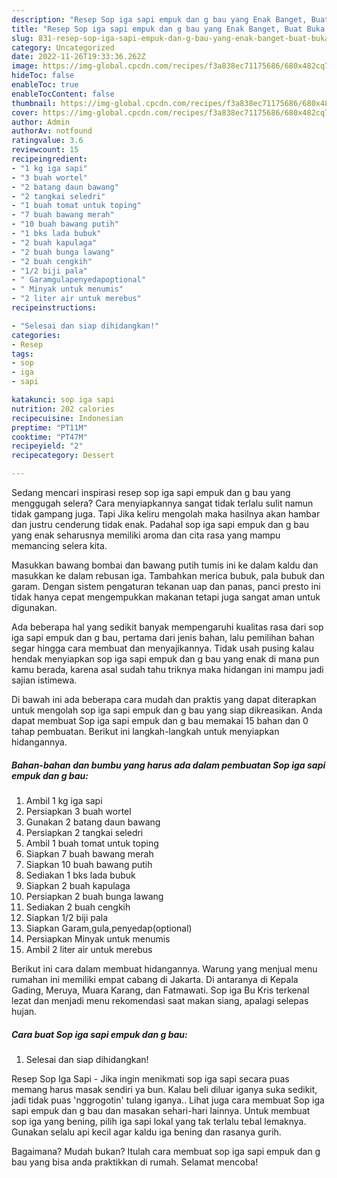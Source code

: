 ```yaml
---
description: "Resep Sop iga sapi empuk dan g bau yang Enak Banget, Buat Buka Puasa Enak Banget"
title: "Resep Sop iga sapi empuk dan g bau yang Enak Banget, Buat Buka Puasa Enak Banget"
slug: 831-resep-sop-iga-sapi-empuk-dan-g-bau-yang-enak-banget-buat-buka-puasa-enak-banget
category: Uncategorized
date: 2022-11-26T19:33:36.262Z
image: https://img-global.cpcdn.com/recipes/f3a838ec71175686/680x482cq70/sop-iga-sapi-empuk-dan-g-bau-foto-resep-utama.jpg
hideToc: false
enableToc: true
enableTocContent: false
thumbnail: https://img-global.cpcdn.com/recipes/f3a838ec71175686/680x482cq70/sop-iga-sapi-empuk-dan-g-bau-foto-resep-utama.jpg
cover: https://img-global.cpcdn.com/recipes/f3a838ec71175686/680x482cq70/sop-iga-sapi-empuk-dan-g-bau-foto-resep-utama.jpg
author: Admin
authorAv: notfound
ratingvalue: 3.6
reviewcount: 15
recipeingredient:
- "1 kg iga sapi"
- "3 buah wortel"
- "2 batang daun bawang"
- "2 tangkai seledri"
- "1 buah tomat untuk toping"
- "7 buah bawang merah"
- "10 buah bawang putih"
- "1 bks lada bubuk"
- "2 buah kapulaga"
- "2 buah bunga lawang"
- "2 buah cengkih"
- "1/2 biji pala"
- " Garamgulapenyedapoptional"
- " Minyak untuk menumis"
- "2 liter air untuk merebus"
recipeinstructions:

- "Selesai dan siap dihidangkan!"
categories:
- Resep
tags:
- sop
- iga
- sapi

katakunci: sop iga sapi 
nutrition: 202 calories
recipecuisine: Indonesian
preptime: "PT11M"
cooktime: "PT47M"
recipeyield: "2"
recipecategory: Dessert

---
```



Sedang mencari inspirasi resep sop iga sapi empuk dan g bau yang menggugah selera? Cara menyiapkannya sangat tidak terlalu sulit namun tidak gampang juga. Tapi Jika keliru mengolah maka hasilnya akan hambar dan justru cenderung tidak enak. Padahal sop iga sapi empuk dan g bau yang enak seharusnya memiliki aroma dan cita rasa yang mampu memancing selera kita.


Masukkan bawang bombai dan bawang putih tumis ini ke dalam kaldu dan masukkan ke dalam rebusan iga. Tambahkan merica bubuk, pala bubuk dan garam. Dengan sistem pengaturan tekanan uap dan panas, panci presto ini tidak hanya cepat mengempukkan makanan tetapi juga sangat aman untuk digunakan.

Ada beberapa hal yang sedikit banyak mempengaruhi kualitas rasa dari sop iga sapi empuk dan g bau, pertama dari jenis bahan, lalu pemilihan bahan segar hingga cara membuat dan menyajikannya. Tidak usah pusing kalau hendak menyiapkan sop iga sapi empuk dan g bau yang enak di mana pun kamu berada, karena asal sudah tahu triknya maka hidangan ini mampu jadi sajian istimewa.


Di bawah ini ada beberapa cara mudah dan praktis yang dapat diterapkan untuk mengolah sop iga sapi empuk dan g bau yang siap dikreasikan. Anda dapat membuat Sop iga sapi empuk dan g bau memakai 15 bahan dan 0 tahap pembuatan. Berikut ini langkah-langkah untuk menyiapkan hidangannya.

<!--inarticleads1-->

##### Bahan-bahan dan bumbu yang harus ada dalam pembuatan Sop iga sapi empuk dan g bau:

1. Ambil 1 kg iga sapi
1. Persiapkan 3 buah wortel
1. Gunakan 2 batang daun bawang
1. Persiapkan 2 tangkai seledri
1. Ambil 1 buah tomat untuk toping
1. Siapkan 7 buah bawang merah
1. Siapkan 10 buah bawang putih
1. Sediakan 1 bks lada bubuk
1. Siapkan 2 buah kapulaga
1. Persiapkan 2 buah bunga lawang
1. Sediakan 2 buah cengkih
1. Siapkan 1/2 biji pala
1. Siapkan  Garam,gula,penyedap(optional)
1. Persiapkan  Minyak untuk menumis
1. Ambil 2 liter air untuk merebus


Berikut ini cara dalam membuat hidangannya. Warung yang menjual menu rumahan ini memiliki empat cabang di Jakarta. Di antaranya di Kepala Gading, Meruya, Muara Karang, dan Fatmawati. Sop iga Bu Kris terkenal lezat dan menjadi menu rekomendasi saat makan siang, apalagi selepas hujan. 

<!--inarticleads2-->

##### Cara buat Sop iga sapi empuk dan g bau:


1. Selesai dan siap dihidangkan!

Resep Sop Iga Sapi - Jika ingin menikmati sop iga sapi secara puas memang harus masak sendiri ya bun. Kalau beli diluar iganya suka sedikit, jadi tidak puas &#39;nggrogotin&#39; tulang iganya.. Lihat juga cara membuat Sop iga sapi empuk dan g bau dan masakan sehari-hari lainnya. Untuk membuat sop iga yang bening, pilih iga sapi lokal yang tak terlalu tebal lemaknya. Gunakan selalu api kecil agar kaldu iga bening dan rasanya gurih. 

Bagaimana? Mudah bukan? Itulah cara membuat sop iga sapi empuk dan g bau yang bisa anda praktikkan di rumah. Selamat mencoba!
